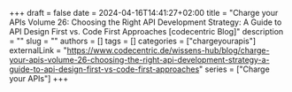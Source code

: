 +++ 
draft = false
date = 2024-04-16T14:41:27+02:00
title = "Charge your APIs Volume 26: Choosing the Right API Development Strategy: A Guide to API Design First vs. Code First Approaches [codecentric Blog]"
description = ""
slug = ""
authors = []
tags = []
categories = ["chargeyourapis"]
externalLink = "https://www.codecentric.de/wissens-hub/blog/charge-your-apis-volume-26-choosing-the-right-api-development-strategy-a-guide-to-api-design-first-vs-code-first-approaches"
series = ["Charge your APIs"]
+++
